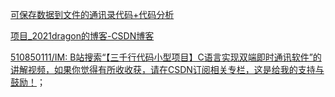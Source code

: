 [可保存数据到文件的通讯录代码+代码分析](https://blog.csdn.net/chenlong_cxy/article/details/114833059)

[项目_2021dragon的博客-CSDN博客](https://blog.csdn.net/chenlong_cxy/category_11719319.html)

[510850111/IM: B站搜索“【三千行代码小型项目】C语言实现双端即时通讯软件”的讲解视频，如果你觉得有所收收获，请在CSDN订阅相关专栏，这是给我的支持与鼓励！](https://github.com/510850111/IM/tree/master)；
